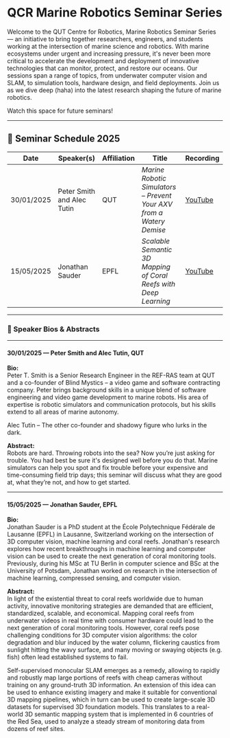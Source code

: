 # QCR Marine Robotics Seminar Series

Welcome to the QUT Centre for Robotics, Marine Robotics Seminar Series — an initiative to bring together researchers, engineers, and students working at the intersection of marine science and robotics. With marine ecosystems under urgent and increasing pressure, it's never been more critical to accelerate the development and deployment of innovative technologies that can monitor, protect, and restore our oceans. Our sessions span a range of topics, from underwater computer vision and SLAM, to simulation tools, hardware design, and field deployments. Join us as we dive deep (haha) into the latest research shaping the future of marine robotics.

Watch this space for future seminars!

---

## 📅 Seminar Schedule 2025

| Date       | Speaker(s)                           | Affiliation | Title                                                                 | Recording |  
|------------|---------------------------------------|---------------------|------------------------------------------------------------------------|-----------|  
| 30/01/2025 | Peter Smith and Alec Tutin           | QUT     | *Marine Robotic Simulators – Prevent Your AXV from a Watery Demise*   | [YouTube](#) |  
| 15/05/2025 | Jonathan Sauder                      | EPFL    | *Scalable Semantic 3D Mapping of Coral Reefs with Deep Learning* | [YouTube](#) |

---

### 🔹 Speaker Bios & Abstracts

---

#### **30/01/2025 — Peter Smith and Alec Tutin, QUT**

**Bio:**  
Peter T. Smith is a Senior Research Engineer in the REF-RAS team at QUT and a co-founder of Blind Mystics – a video game and software contracting company. Peter brings background skills in a unique blend of software engineering and video game development to marine robots. His area of expertise is robotic simulators and communication protocols, but his skills extend to all areas of marine autonomy.

Alec Tutin – The other co-founder and shadowy figure who lurks in the dark.

**Abstract:**  
Robots are hard. Throwing robots into the sea? Now you’re just asking for trouble. You had best be sure it's designed well before you do that. Marine simulators can help you spot and fix trouble before your expensive and time-consuming field trip days; this seminar will discuss what they are good at, what they’re not, and how to get started.

---

#### **15/05/2025 — Jonathan Sauder, EPFL**

**Bio:**  
Jonathan Sauder is a PhD student at the École Polytechnique Fédérale de Lausanne (EPFL) in Lausanne, Switzerland working on the intersection of 3D computer vision, machine learning and coral reefs. Jonathan's research explores how recent breakthroughs in machine learning and computer vision can be used to create the next generation of coral monitoring tools. Previously, during his MSc at TU Berlin in computer science and BSc at the University of Potsdam, Jonathan worked on research in the intersection of machine learning, compressed sensing, and computer vision. 

**Abstract:**  
In light of the existential threat to coral reefs worldwide due to human activity, innovative monitoring strategies are demanded that are efficient, standardized, scalable, and economical. Mapping coral reefs from underwater videos in real time with consumer hardware could lead to the next generation of coral monitoring tools. However, coral reefs pose challenging conditions for 3D computer vision algorithms: the color degradation and blur induced by the water column, flickering caustics from sunlight hitting the wavy surface, and many moving or swaying objects (e.g. fish) often lead established systems to fail.

Self-supervised monocular SLAM emerges as a remedy, allowing to rapidly and robustly map large portions of reefs with cheap cameras without training on any ground-truth 3D information. An extension of this idea can be used to enhance existing imagery and make it suitable for conventional 3D mapping pipelines, which in turn can be used to create large-scale 3D datasets for supervised 3D foundation models. This translates to a real-world 3D semantic mapping system that is implemented in 6 countries of the Red Sea, used to analyze a steady stream of monitoring data from dozens of reef sites.
